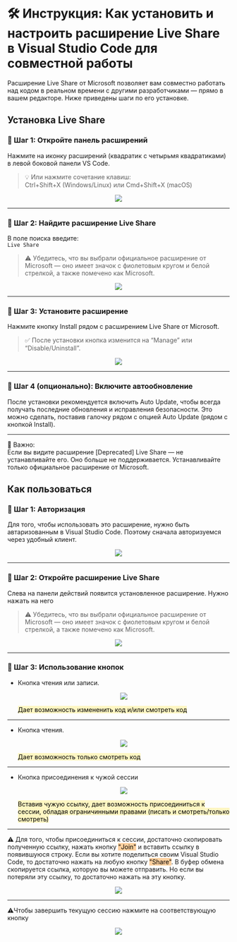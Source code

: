 # 🛠 Инструкция: Как установить и настроить расширение Live Share в Visual Studio Code для совместной работы

Расширение Live Share от Microsoft позволяет вам совместно работать над кодом в реальном времени с другими разработчиками — прямо в вашем редакторе. Ниже приведены шаги по его установке.

## **Установка Live Share**

### 🔹 Шаг 1: Откройте панель расширений
Нажмите на иконку расширений (квадратик с четырьмя квадратиками) в левой боковой панели VS Code.

> 💡 Или нажмите сочетание клавиш:  
> Ctrl+Shift+X (Windows/Linux) или Cmd+Shift+X (macOS)

<p style="text-align: center;"><img src="Фото/photo_2025-10-01_15-52-01.jpg"></p>

---

### 🔹 Шаг 2: Найдите расширение Live Share
В поле поиска введите:  
`Live Share`

> ⚠️ Убедитесь, что вы выбрали официальное расширение от Microsoft — оно имеет значок с фиолетовым кругом и белой стрелкой, а также помечено как Microsoft.

<p style="text-align: center;"><img src="Фото/photo_2025-10-01_15-55-10.jpg"></p>

---

### 🔹 Шаг 3: Установите расширение
Нажмите кнопку Install рядом с расширением Live Share от Microsoft.

> ✅ После установки кнопка изменится на “Manage” или “Disable/Uninstall”.

<p style="text-align: center;"><img src="Фото/photo_2025-10-01_15-56-40.jpg"></p>

---

### 🔹 Шаг 4 (опционально): Включите автообновление
После установки рекомендуется включить Auto Update, чтобы всегда получать последние обновления и исправления безопасности. Это можно сделать, поставив галочку рядом с опцией Auto Update (рядом с кнопкой Install).

---

📌 Важно:  
Если вы видите расширение [Deprecated] Live Share — не устанавливайте его. Оно больше не поддерживается. Устанавливайте только официальное расширение от Microsoft.

## **Как пользоваться**

### 🔹 Шаг 1: Авторизация
Для того, чтобы использовать это расширение, нужно быть автаризованным в Visual Studio Code. Поэтому сначала авторизуемся через удобный клиент.


<p style="text-align: center;"><img src="Фото/photo_2025-10-01_16-25-58.jpg"></p>

---

### 🔹 Шаг 2: Откройте расширение Live Share
Слева на панели действий появится установленное расширение. Нужно нажать на него

> ⚠️ Убедитесь, что вы выбрали официальное расширение от Microsoft — оно имеет значок с фиолетовым кругом и белой стрелкой, а также помечено как Microsoft.

<p style="text-align: center;"><img src="Фото/photo_2025-10-01_16-29-39.jpg"></p>

---

### 🔹 Шаг 3: Использование кнопок

- Кнопка чтения или записи.
    <p style="text-align: center;"><img src="Фото/Снимок экрана 2025-10-01 163819.png"></p>
    <mark style="background: #FFF3A3A6;">Дает возможность измененить код и/или смотреть код
---
- Кнопка чтения.</mark>
    <p style="text-align: center;"><img src="Фото/Снимок экрана 2025-10-01 163844.png"></p>
    <mark style="background: #FFF3A3A6;">Дает возможность только смотреть код</mark>
---
- Кнопка присоединения к чужой сессии
    <p style="text-align: center;"><img src="Фото/Снимок экрана 2025-10-01 163854.png"></p>
    <mark style="background: #FFF3A3A6;">Вставив чужую ссылку, дает возможность присоединиться к сессии, обладая ограничинными правами (писать и смотреть/только смотреть)</mark>
---
⚠️ Для того, чтобы присоединиться к сессии, достаточно скопировать полученную ссылку, нажать кнопку <mark style="background: #FFB86CA6;">"Join"</mark> и вставить ссылку в появившуюся строку. Если вы хотите поделиться своим Visual Studio Code, то достаточно нажать на любую кнопку <mark style="background: #FFB86CA6;">"Share"</mark>. В буфер обмена скопируется ссылка, которую вы можете отправить. Но если вы потеряли эту ссылку, то достаточно нажать на эту кнопку.
<p style="text-align: center;"><img src="Фото/Снимок экрана 2025-10-01 165728.png"></p>

---
⚠️Чтобы завершить текущую сессию нажмите на соответствующую кнопку
<p style="text-align: center;"><img src="Фото/Снимок экрана 2025-10-01 170152.png"></p>